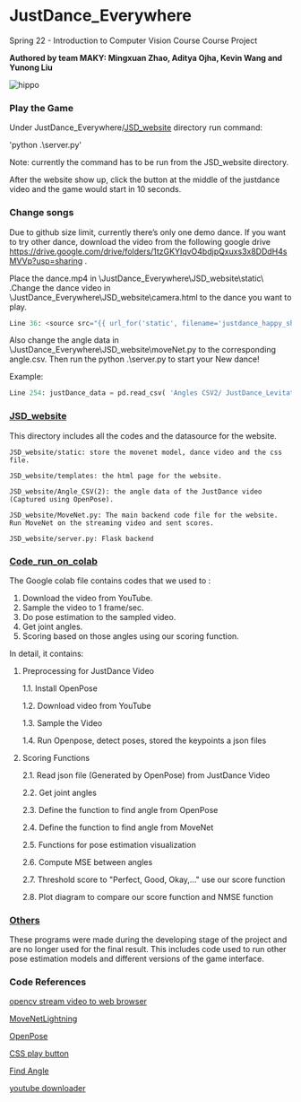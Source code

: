 # JustDance_Everywhere
Spring 22 - Introduction to Computer Vision Course Course Project

**Authored by team MAKY: Mingxuan Zhao, Aditya Ojha, Kevin Wang and Yunong Liu**

![hippo](Others/JustDance_giif.gif)

### Play the Game

Under JustDance_Everywhere/[JSD_website](https://github.com/adiojha629/JustDance_Everywhere/tree/main/JSD_website) directory run command:

'python .\server.py' 

Note: currently the command has to be run from the JSD_website directory.

After the website show up, click the button at the middle of the justdance video and the game would start in 10 seconds. 

### Change songs

Due to github size limit, currently there’s only one demo dance. If you want to try other dance, download the video from the following google drive https://drive.google.com/drive/folders/1tzGKYIqvO4bdjpQxuxs3x8DDdH4sMVVp?usp=sharing .

Place the  dance.mp4 in  \JustDance_Everywhere\JSD_website\static\ .Change the dance video in \JustDance_Everywhere\JSD_website\camera.html to the dance you want to play.
```python
Line 36: <source src="{{ url_for('static', filename='justdance_happy_short.mp4') }}" 
```
Also change the angle data in \JustDance_Everywhere\JSD_website\moveNet.py to the corresponding angle.csv. Then run the python .\server.py to start your New dance! 

Example:
```python
Line 254: justDance_data = pd.read_csv( 'Angles CSV2/ JustDance_Levitating_angle.csv') 
```


### [JSD_website](https://github.com/adiojha629/JustDance_Everywhere/tree/main/JSD_website)

This directory includes all the codes and the datasource for the website.

    JSD_website/static: store the movenet model, dance video and the css file.

    JSD_website/templates: the html page for the website.

    JSD_website/Angle_CSV(2): the angle data of the JustDance video (Captured using OpenPose).

    JSD_website/MoveNet.py: The main backend code file for the website. Run MoveNet on the streaming video and sent scores.

    JSD_website/server.py: Flask backend 

### [Code_run_on_colab](https://github.com/adiojha629/JustDance_Everywhere/tree/main/code_run_on_colab)

The Google colab file contains codes that we used to :

1. Download the video from YouTube.
2. Sample the video to 1 frame/sec.
3. Do pose estimation to the sampled video.
4. Get joint angles.
5. Scoring based on those angles using our scoring function.

In detail, it contains:

1. Preprocessing for JustDance Video

     1.1. Install OpenPose

     1.2. Download video from YouTube

     1.3. Sample the Video

     1.4. Run Openpose, detect poses, stored the keypoints a json files

2.  Scoring Functions

      2.1. Read json file (Generated by OpenPose) from JustDance Video

      2.2. Get joint angles

      2.3. Define the function to find angle from OpenPose

      2.4. Define the function to find angle from MoveNet

      2.5. Functions for pose estimation visualization

      2.6. Compute MSE between angles

      2.7. Threshold score to "Perfect, Good, Okay,..." use our score function

      2.8. Plot diagram to compare our score function and NMSE function

   

   

   ### [Others](https://github.com/adiojha629/JustDance_Everywhere/tree/main/Others)

   These programs were made during the developing stage of the project and are no longer used for the final result. This includes code used to run other pose estimation models and different versions of the game interface.
   
   ### Code References
   
   [opencv stream video to web browser](https://pyimagesearch.com/2019/09/02/opencv-stream-video-to-web-browser-html-page/)
   
   [MoveNetLightning](https://github.com/nicknochnack/MoveNetLightning)
   
   [OpenPose](https://github.com/CMU-Perceptual-Computing-Lab/openpose)
   
   [CSS play button](https://codepen.io/Griezzi/pen/mdOzrWP)
   
   [Find Angle](https://stackoverflow.com/questions/2049582/how-to-determine-the-angle-between-3-points)
   
   [youtube downloader](https://towardsdatascience.com/build-a-youtube-downloader-with-python-8ef2e6915d97)
   

   
   
   
   
